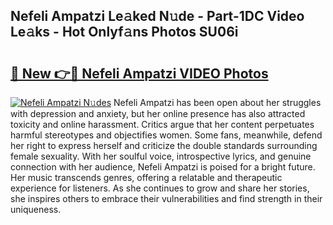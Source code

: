 ## Nefeli Ampatzi Le𝚊ked N𝚞de - Part-1DC Video Le𝚊ks - Hot Onlyf𝚊ns Photos SU06i

# <h2><a href="http://ab70503.deff.icu/?id=Nefeli+Ampatzi">🔗 New 👉🔴 Nefeli Ampatzi VIDEO Photos</a></h2>

[![Nefeli Ampatzi N𝚞des](https://i.imgur.com/rIISA9y.gif)](http://ab70503.deff.icu/?id=Nefeli+Ampatzi)
Nefeli Ampatzi has been open about her struggles with depression and anxiety, but her online presence has also attracted toxicity and online harassment. Critics argue that her content perpetuates harmful stereotypes and objectifies women. Some fans, meanwhile, defend her right to express herself and criticize the double standards surrounding female sexuality. With her soulful voice, introspective lyrics, and genuine connection with her audience, Nefeli Ampatzi is poised for a bright future. Her music transcends genres, offering a relatable and therapeutic experience for listeners. As she continues to grow and share her stories, she inspires others to embrace their vulnerabilities and find strength in their uniqueness.
